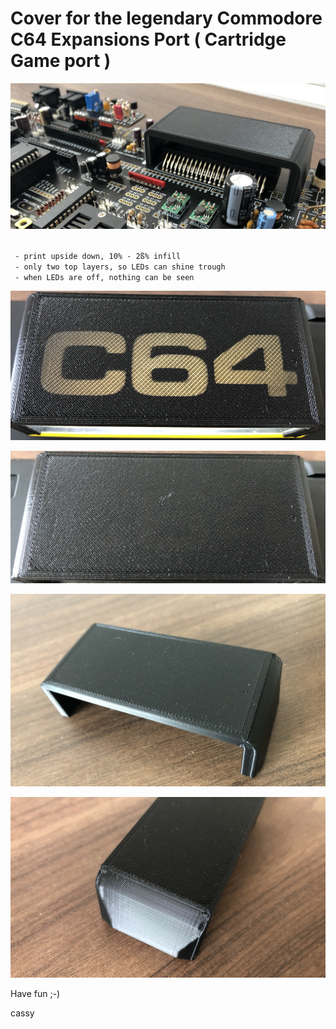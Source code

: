 # Cover for the legendary Commodore C64 Expansions Port ( Cartridge Game port )


<p align="center">
  <img src="cover0.png">
</p>


<code>
 - print upside down, 10% - 2ß% infill
 - only two top layers, so LEDs can shine trough
 - when LEDs are off, nothing can be seen
</code> 


<p align="center">
  <img src="cover1.png">
</p>

<p align="center">
  <img src="cover2.png">
</p>

<p align="center">
  <img src="cover3.png">
</p>

<p align="center">
  <img src="cover4.png">
</p>



Have fun ;-)

cassy


